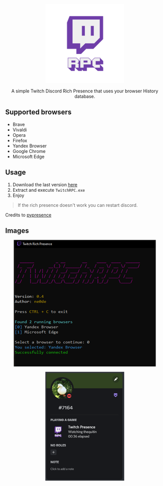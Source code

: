 
<p align="center">
<img src="https://github.com/manucabral/TwitchRPC/blob/main/assets/logo.png" width="250" title="example">
</p>

<p align="center">
   A simple Twitch Discord Rich Presence that uses your browser History database.
</p>

## Supported browsers
- Brave
- Vivaldi
- Opera
- Firefox
- Yandex Browser
- Google Chrome
- Microsoft Edge

## Usage
1. Download the last version [here](https://github.com/manucabral/TwitchPresence/releases)
3. Extract and execute `TwitchRPC.exe`
4. Enjoy
> If the rich presence doesn't work you can restart discord.

Credits to [pypresence](https://github.com/qwertyquerty/pypresence)

## Images
<p align="center">
<img src="https://github.com/manucabral/TwitchRPC/blob/main/assets/b.pg.png" width="450" title="example">
</p>

<p align="center"> 
<img src="https://github.com/manucabral/TwitchRPC/blob/main/assets/e.png" width="250" title="example">
</p>

